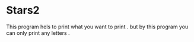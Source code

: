 # Stars2
This program hels to print what you want to print . but by this program you can only print any letters .
